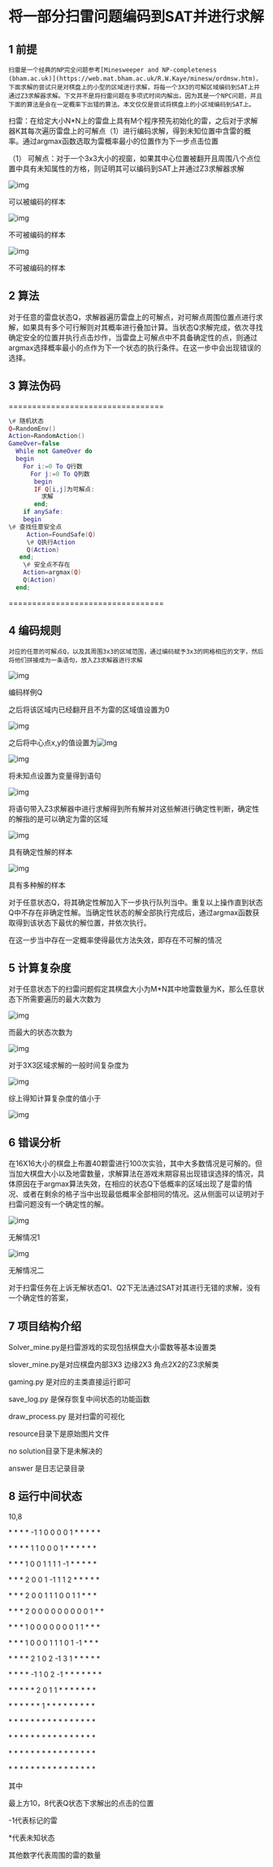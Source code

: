 # **将一部分扫雷问题编码到SAT并进行求解**

## 1 前提

  	扫雷是一个经典的NP完全问题参考[Minesweeper and NP-completeness (bham.ac.uk)](https://web.mat.bham.ac.uk/R.W.Kaye/minesw/ordmsw.htm)，下面求解的尝试只是对棋盘上的小型的区域进行求解，将每一个3X3的可解区域编码到SAT上并通过Z3求解器求解。下文并不是将扫雷问题在多项式时间内解出，因为其是一个NPC问题，并且下面的算法是会在一定概率下出错的算法。本文仅仅是尝试将棋盘上的小区域编码到SAT上。

​	扫雷：在给定大小N*N上的雷盘上具有M个程序预先初始化的雷，之后对于求解器K其每次遍历雷盘上的可解点（1）进行编码求解，得到未知位置中含雷的概率。通过argmax函数选取为雷概率最小的位置作为下一步点击位置

（1）  可解点：对于一个3x3大小的视窗，如果其中心位置被翻开且周围八个点位置中具有未知属性的方格，则证明其可以编码到SAT上并通过Z3求解器求解

![img](clip_image002.png)

可以被编码的样本

![img](clip_image004.png)

不可被编码的样本

![img](clip_image006.png)

不可被编码的样本

 

## 2 算法

​	对于任意的雷盘状态Q，求解器遍历雷盘上的可解点，对可解点周围位置点进行求解，如果具有多个可行解则对其概率进行叠加计算。当状态Q求解完成，依次寻找确定安全的位置并执行点击炒作，当雷盘上可解点中不具备确定性的点，则通过argmax选择概率最小的点作为下一个状态的执行条件。在这一步中会出现错误的选择。

## 3 算法伪码

  =================================

```lua
\# 随机状态
Q=RandomEnv()
Action=RandomAction()
GameOver=false
  While not GameOver do
  begin
​    For i:=0 To Q行数 
​      For j:=0 To Q列数
​       begin
​       IF Q[i,j]为可解点:
​         求解
​       end;
​    if anySafe:
​    begin
\# 查找任意安全点
​     Action=FoundSafe(Q)
​     \# Q执行Action
​     Q(Action)
   end;
​    \# 安全点不存在
​    Action=argmax(Q)
​    Q(Action)
  end;
```

  =================================

## 4 编码规则

  	对应的任意的可解点Q，以及其周围3x3的区域范围，通过编码赋予3x3的网格相应的文字，然后将他们拼接成为一条语句，放入Z3求解器进行求解

![img](clip_image008.png)

编码样例Q

之后将该区域内已经翻开且不为雷的区域值设置为0

![img](clip_image010.png)

之后将中心点x,y的值设置为![img](clip_image012.png)

![img](clip_image014.png)

将未知点设置为变量得到语句

![img](clip_image016.png)

将语句带入Z3求解器中进行求解得到所有解并对这些解进行确定性判断，确定性的解指的是可以确定为雷的区域

![img](clip_image006.png)

具有确定性解的样本

![img](clip_image018.png)

具有多种解的样本

对于任意状态Q，将其确定性解加入下一步执行队列当中。重复以上操作直到状态Q中不存在非确定性解。当确定性状态的解全部执行完成后，通过argmax函数获取得到该状态下最优的解位置，并依次执行。

在这一步当中存在一定概率使得最优方法失效，即存在不可解的情况

## 5 计算复杂度

  对于任意状态下的扫雷问题假定其棋盘大小为M*N其中地雷数量为K，那么任意状态下所需要遍历的最大次数为

![img](clip_image020.png)

而最大的状态次数为

![img](clip_image020.png)

对于3X3区域求解的一般时间复杂度为

![img](clip_image022.png)

综上得知计算复杂度的值小于

![img](clip_image024.png)

 

## 6 错误分析

在16X16大小的棋盘上布置40颗雷进行100次实验，其中大多数情况是可解的。但当加大棋盘大小以及地雷数量，求解算法在游戏末期容易出现错误选择的情况，具体原因在于argmax算法失效，在相应的状态Q下低概率的区域出现了是雷的情况、或者在剩余的格子当中出现最低概率全部相同的情况。这从侧面可以证明对于扫雷问题没有一个确定性的解。

![img](clip_image026.png)

无解情况1

![img](clip_image028.png)

无解情况二

对于扫雷任务在上诉无解状态Q1、Q2下无法通过SAT对其进行无错的求解，没有一个确定性的答案，

## 7 项目结构介绍

Solver_mine.py是扫雷游戏的实现包括棋盘大小雷数等基本设置类

slover_mine.py是对应棋盘内部3X3 边缘2X3 角点2X2的Z3求解类

gaming.py 是对应的主类直接运行即可

save_log.py 是保存恢复中间状态的功能函数

draw_process.py 是对扫雷的可视化

resource目录下是原始图片文件

no solution目录下是未解决的

answer 是日志记录目录

## 8 运行中间状态

10,8

\* * * * -1 1 0 0 0 0 1 * * * * *

\* * * * 1 1 0 0 0 1 * * * * * *

\* * * 1 0 0 1 1 1 1 -1 * * * * *

\* * * 2 0 0 1 -1 1 1 2 * * * * *

\* * * 2 0 0 1 1 1 0 0 1 1 * * *

\* * * 2 0 0 0 0 0 0 0 0 0 1 * *

\* * * 1 0 0 0 0 0 0 0 1 1 * * *

\* * * 1 0 0 0 1 1 1 0 1 -1 * * *

\* * * * 2 1 0 2 -1 3 1 * * * * *

\* * * * -1 1 0 2 -1 * * * * * * *

\* * * * * 2 0 1 1 * * * * * * *

\* * * * * * 1 * * * * * * * * *

\* * * * * * * * * * * * * * * *

\* * * * * * * * * * * * * * * *

\* * * * * * * * * * * * * * * *

\* * * * * * * * * * * * * * * *

其中

最上方10，8代表Q状态下求解出的点击的位置

-1代表标记的雷

*代表未知状态

其他数字代表周围的雷的数量

